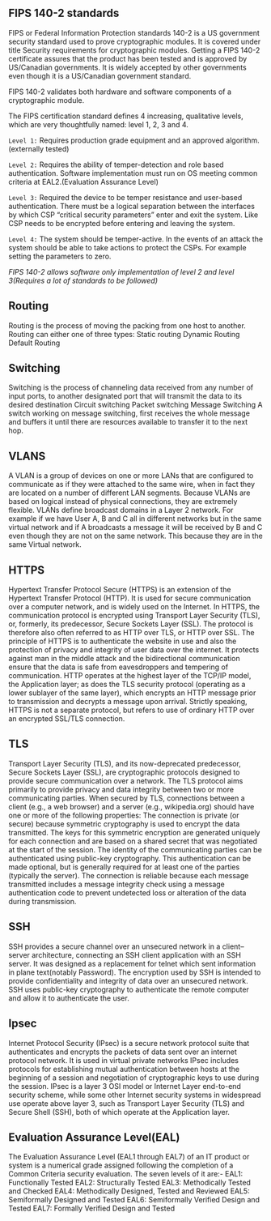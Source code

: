 ## FIPS 140-2 standards

FIPS or Federal Information Protection standards 140-2 is a US government security standard used to prove cryptographic modules. It is covered under title Security requirements for cryptographic modules. Getting a FIPS 140-2 certificate assures that the product has been tested and is approved by US/Canadian governments.  It is widely accepted by other governments even though it is a US/Canadian government standard. 

FIPS 140-2 validates both hardware and software components of a cryptographic module. 

The FIPS certification standard defines 4 increasing, qualitative levels, which are very thoughtfully named: level 1, 2, 3 and 4.

```Level 1:``` Requires production grade equipment and an approved algorithm.(externally tested)

```Level 2:``` Requires the ability of temper-detection and role based authentication. Software implementation must run on OS meeting common criteria at EAL2.(Evaluation Assurance Level)

```Level 3:``` Required the device to be temper resistance and user-based authentication. There must be a logical separation between the interfaces by which CSP “critical security parameters” enter and exit the system. Like CSP needs to be encrypted before entering and leaving the system.

```Level 4:``` The system should be temper-active. In the events of an attack the system should be able to take actions to protect the CSPs. For example setting the parameters to zero.

*FIPS 140-2 allows software only implementation of level 2 and level 3(Requires a lot of standards to be followed)*

## Routing
Routing is the process of moving the packing from one host to another. Routing can either one of three types:
Static routing
Dynamic Routing
Default Routing

## Switching
Switching is the process of channeling data received from any number of input ports, to another designated port that will transmit the data to its desired destination
Circuit switching
Packet switching
Message Switching
	A switch working on message switching, first receives the whole message and buffers it until there are resources available to transfer it to the next hop.

## VLANS
A VLAN is a group of devices on one or more LANs that are configured to communicate as if they were attached to the same wire, when in fact they are located on a number of different LAN segments. Because VLANs are based on logical instead of physical connections, they are extremely flexible.
VLANs define broadcast domains in a Layer 2 network. For example if we have User A, B and C all in different networks but in the same virtual network and if A broadcasts a message it will be received by B and C even though they are not on the same network. This because they are in the same Virtual network.

## HTTPS
Hypertext Transfer Protocol Secure (HTTPS) is an extension of the Hypertext Transfer Protocol (HTTP). It is used for secure communication over a computer network, and is widely used on the Internet. In HTTPS, the communication protocol is encrypted using Transport Layer Security (TLS), or, formerly, its predecessor, Secure Sockets Layer (SSL). The protocol is therefore also often referred to as HTTP over TLS, or HTTP over SSL.
The principle of HTTPS is to authenticate the website in use and also the protection of privacy and integrity of user data over the internet. It protects against man in the middle attack and the bidirectional communication ensure that the data is safe from eavesdroppers and tempering of communication.
HTTP operates at the highest layer of the TCP/IP model, the Application layer; as does the TLS security protocol (operating as a lower sublayer of the same layer), which encrypts an HTTP message prior to transmission and decrypts a message upon arrival. Strictly speaking, HTTPS is not a separate protocol, but refers to use of ordinary HTTP over an encrypted SSL/TLS connection.

## TLS
Transport Layer Security (TLS), and its now-deprecated predecessor, Secure Sockets Layer (SSL), are cryptographic protocols designed to provide secure communication over a network. 
The TLS protocol aims primarily to provide privacy and data integrity between two or more communicating parties. When secured by TLS, connections between a client (e.g., a web browser) and a server (e.g., wikipedia.org) should have one or more of the following properties:
The connection is private (or secure) because symmetric cryptography is used to encrypt the data transmitted. The keys for this symmetric encryption are generated uniquely for each connection and are based on a shared secret that was negotiated at the start of the session.
The identity of the communicating parties can be authenticated using public-key cryptography. This authentication can be made optional, but is generally required for at least one of the parties (typically the server).
The connection is reliable because each message transmitted includes a message integrity check using a message authentication code to prevent undetected loss or alteration of the data during transmission.

## SSH
SSH provides a secure channel over an unsecured network in a client–server architecture, connecting an SSH client application with an SSH server. It was designed as a replacement for telnet which sent information in plane text(notably Password).
The encryption used by SSH is intended to provide confidentiality and integrity of data over an unsecured network.
SSH uses public-key cryptography to authenticate the remote computer and allow it to authenticate the user.

## Ipsec
 Internet Protocol Security (IPsec) is a secure network protocol suite that authenticates and encrypts the packets of data sent over an internet protocol network. It is used in virtual private networks
IPsec includes protocols for establishing mutual authentication between hosts at the beginning of a session and negotiation of cryptographic keys to use during the session.
IPsec is a layer 3 OSI model or Internet Layer end-to-end security scheme, while some other Internet security systems in widespread use operate above layer 3, such as Transport Layer Security (TLS) and Secure Shell (SSH), both of which operate at the Application layer. 

## Evaluation Assurance Level(EAL)
The Evaluation Assurance Level (EAL1 through EAL7) of an IT product or system is a numerical grade assigned following the completion of a Common Criteria security evaluation.
The seven levels of it are:- 
EAL1: Functionally Tested
EAL2: Structurally Tested
EAL3: Methodically Tested and Checked
EAL4: Methodically Designed, Tested and Reviewed
EAL5: Semiformally Designed and Tested
EAL6: Semiformally Verified Design and Tested
EAL7: Formally Verified Design and Tested